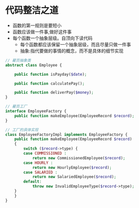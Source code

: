 # 代码整洁之道

* 函数的第一规则是要短小
* 函数应该做一件事,做好这件事
* 每个函数一个抽象层级。自顶向下读代码
    - 每个函数都应该保留一个抽象层级，而且尽量只做一件事
    - 抽象:指代要做的事情的概念，而不是具体的细节实现

```php
// 雇员抽象类
abstract class Employee {

    public function isPayday($date);

    public function calculatePay();

    public function deliverPay($money);
}

// 雇员工厂
interface EmployeeFactory {
    public function makeEmployee(EmployeeRecord $record);
}

// 工厂的具体实现
class EmployeeFactoryImpl implements EmployeeFactory {
    public function makeEmployee(EmployeeRecord $record)
    {
        switch ($record->type) {
        case COMMISSIONED :
            return new CommissionedEmployee($record);
        case HOURLY :
            return new HourlyEmployee($record);
        case SALARIED :
            return new SalariedEmployee($record);
        default:
            throw new InvalidEmployeeType($record->type);
    }
    }
}
```

